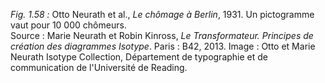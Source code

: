 *Fig. 1.58 :* Otto Neurath et al., *Le chômage à Berlin*, 1931. Un pictogramme vaut pour 10 000 chômeurs.  
Source : Marie Neurath et Robin Kinross, *Le Transformateur. Principes de création des diagrammes Isotype*. Paris : B42, 2013. Image : Otto et Marie Neurath Isotype Collection, Département de typographie et de communication de l'Université de Reading.